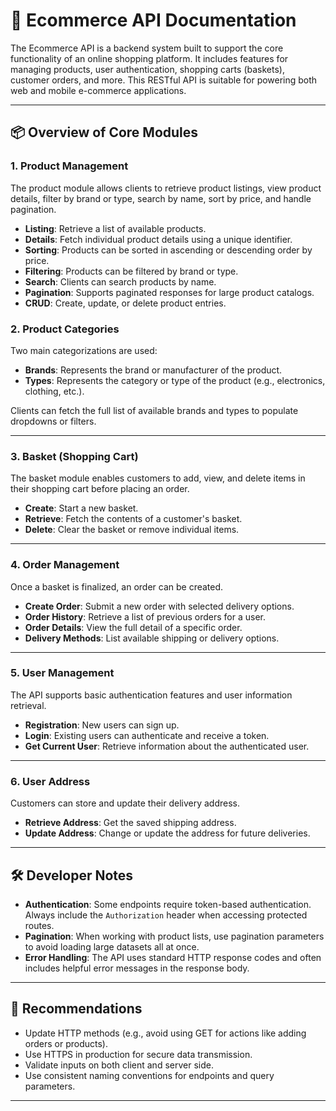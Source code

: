 # 🛒 Ecommerce API Documentation

The Ecommerce API is a backend system built to support the core functionality of an online shopping platform. It includes features for managing products, user authentication, shopping carts (baskets), customer orders, and more. This RESTful API is suitable for powering both web and mobile e-commerce applications.

---

## 📦 Overview of Core Modules

### 1. **Product Management**
The product module allows clients to retrieve product listings, view product details, filter by brand or type, search by name, sort by price, and handle pagination.

- **Listing**: Retrieve a list of available products.
- **Details**: Fetch individual product details using a unique identifier.
- **Sorting**: Products can be sorted in ascending or descending order by price.
- **Filtering**: Products can be filtered by brand or type.
- **Search**: Clients can search products by name.
- **Pagination**: Supports paginated responses for large product catalogs.
- **CRUD**: Create, update, or delete product entries.

### 2. **Product Categories**
Two main categorizations are used:

- **Brands**: Represents the brand or manufacturer of the product.
- **Types**: Represents the category or type of the product (e.g., electronics, clothing, etc.).

Clients can fetch the full list of available brands and types to populate dropdowns or filters.

---

### 3. **Basket (Shopping Cart)**
The basket module enables customers to add, view, and delete items in their shopping cart before placing an order.

- **Create**: Start a new basket.
- **Retrieve**: Fetch the contents of a customer's basket.
- **Delete**: Clear the basket or remove individual items.

---

### 4. **Order Management**
Once a basket is finalized, an order can be created.

- **Create Order**: Submit a new order with selected delivery options.
- **Order History**: Retrieve a list of previous orders for a user.
- **Order Details**: View the full detail of a specific order.
- **Delivery Methods**: List available shipping or delivery options.

---

### 5. **User Management**
The API supports basic authentication features and user information retrieval.

- **Registration**: New users can sign up.
- **Login**: Existing users can authenticate and receive a token.
- **Get Current User**: Retrieve information about the authenticated user.

---

### 6. **User Address**
Customers can store and update their delivery address.

- **Retrieve Address**: Get the saved shipping address.
- **Update Address**: Change or update the address for future deliveries.

---

## 🛠️ Developer Notes

- **Authentication**: Some endpoints require token-based authentication. Always include the `Authorization` header when accessing protected routes.
- **Pagination**: When working with product lists, use pagination parameters to avoid loading large datasets all at once.
- **Error Handling**: The API uses standard HTTP response codes and often includes helpful error messages in the response body.

---

## 🚧 Recommendations

- Update HTTP methods (e.g., avoid using GET for actions like adding orders or products).
- Use HTTPS in production for secure data transmission.
- Validate inputs on both client and server side.
- Use consistent naming conventions for endpoints and query parameters.

---

